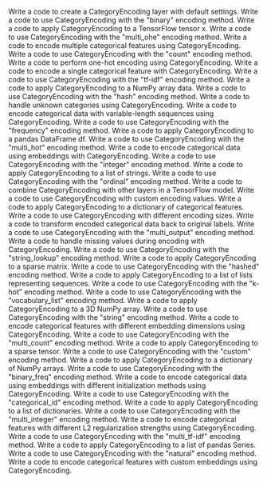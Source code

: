 Write a code to create a CategoryEncoding layer with default settings.
Write a code to use CategoryEncoding with the "binary" encoding method.
Write a code to apply CategoryEncoding to a TensorFlow tensor x.
Write a code to use CategoryEncoding with the "multi_ohe" encoding method.
Write a code to encode multiple categorical features using CategoryEncoding.
Write a code to use CategoryEncoding with the "count" encoding method.
Write a code to perform one-hot encoding using CategoryEncoding.
Write a code to encode a single categorical feature with CategoryEncoding.
Write a code to use CategoryEncoding with the "tf-idf" encoding method.
Write a code to apply CategoryEncoding to a NumPy array data.
Write a code to use CategoryEncoding with the "hash" encoding method.
Write a code to handle unknown categories using CategoryEncoding.
Write a code to encode categorical data with variable-length sequences using CategoryEncoding.
Write a code to use CategoryEncoding with the "frequency" encoding method.
Write a code to apply CategoryEncoding to a pandas DataFrame df.
Write a code to use CategoryEncoding with the "multi_hot" encoding method.
Write a code to encode categorical data using embeddings with CategoryEncoding.
Write a code to use CategoryEncoding with the "integer" encoding method.
Write a code to apply CategoryEncoding to a list of strings.
Write a code to use CategoryEncoding with the "ordinal" encoding method.
Write a code to combine CategoryEncoding with other layers in a TensorFlow model.
Write a code to use CategoryEncoding with custom encoding values.
Write a code to apply CategoryEncoding to a dictionary of categorical features.
Write a code to use CategoryEncoding with different encoding sizes.
Write a code to transform encoded categorical data back to original labels.
Write a code to use CategoryEncoding with the "multi_output" encoding method.
Write a code to handle missing values during encoding with CategoryEncoding.
Write a code to use CategoryEncoding with the "string_lookup" encoding method.
Write a code to apply CategoryEncoding to a sparse matrix.
Write a code to use CategoryEncoding with the "hashed" encoding method.
Write a code to apply CategoryEncoding to a list of lists representing sequences.
Write a code to use CategoryEncoding with the "k-hot" encoding method.
Write a code to use CategoryEncoding with the "vocabulary_list" encoding method.
Write a code to apply CategoryEncoding to a 3D NumPy array.
Write a code to use CategoryEncoding with the "string" encoding method.
Write a code to encode categorical features with different embedding dimensions using CategoryEncoding.
Write a code to use CategoryEncoding with the "multi_count" encoding method.
Write a code to apply CategoryEncoding to a sparse tensor.
Write a code to use CategoryEncoding with the "custom" encoding method.
Write a code to apply CategoryEncoding to a dictionary of NumPy arrays.
Write a code to use CategoryEncoding with the "binary_freq" encoding method.
Write a code to encode categorical data using embeddings with different initialization methods using CategoryEncoding.
Write a code to use CategoryEncoding with the "categorical_id" encoding method.
Write a code to apply CategoryEncoding to a list of dictionaries.
Write a code to use CategoryEncoding with the "multi_integer" encoding method.
Write a code to encode categorical features with different L2 regularization strengths using CategoryEncoding.
Write a code to use CategoryEncoding with the "multi_tf-idf" encoding method.
Write a code to apply CategoryEncoding to a list of pandas Series.
Write a code to use CategoryEncoding with the "natural" encoding method.
Write a code to encode categorical features with custom embeddings using CategoryEncoding.